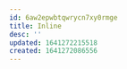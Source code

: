 ```yaml
---
id: 6aw2epwbtqwrycn7xy0rmge
title: Inline
desc: ''
updated: 1641272215518
created: 1641272086556
---
```



